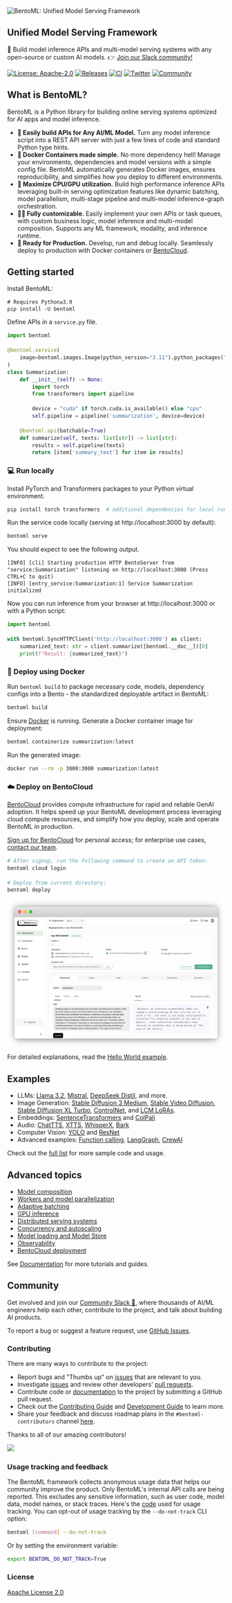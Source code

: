 <picture>
    <source media="(prefers-color-scheme: dark)" srcset="https://github.com/bentoml/BentoML/assets/489344/d3e6c95d-d224-49a5-9cff-0789f094e127">
    <source media="(prefers-color-scheme: light)" srcset="https://github.com/bentoml/BentoML/assets/489344/de4da660-6aeb-4e5a-bf76-b7177435444d">
    <img alt="BentoML: Unified Model Serving Framework" src="https://github.com/bentoml/BentoML/assets/489344/de4da660-6aeb-4e5a-bf76-b7177435444d" width="370" style="max-width: 100%;">
</picture>

## Unified Model Serving Framework

🍱 Build model inference APIs and multi-model serving systems with any open-source or custom AI models. 👉 [Join our Slack community!](https://l.bentoml.com/join-slack)

[![License: Apache-2.0](https://img.shields.io/badge/License-Apache%202-green.svg)](https://github.com/bentoml/BentoML?tab=Apache-2.0-1-ov-file)
[![Releases](https://img.shields.io/github/v/release/bentoml/bentoml.svg)](https://github.com/bentoml/bentoml/releases)
[![CI](https://github.com/bentoml/bentoml/actions/workflows/ci.yml/badge.svg?branch=main)](https://github.com/bentoml/BentoML/actions/workflows/ci.yml?query=branch%3Amain)
[![Twitter](https://badgen.net/badge/icon/@bentomlai/1DA1F2?icon=twitter&label=Follow)](https://twitter.com/bentomlai)
[![Community](https://badgen.net/badge/Join/Community/cyan?icon=slack)](https://l.bentoml.com/join-slack)

## What is BentoML?

BentoML is a Python library for building online serving systems optimized for AI apps and model inference.

- **🍱 Easily build APIs for Any AI/ML Model.** Turn any model inference script into a REST API server with just a few lines of code and standard Python type hints.
- **🐳 Docker Containers made simple.** No more dependency hell! Manage your environments, dependencies and model versions with a simple config file. BentoML automatically generates Docker images, ensures reproducibility, and simplifies how you deploy to different environments.
- **🧭 Maximize CPU/GPU utilization.** Build high performance inference APIs leveraging built-in serving optimization features like dynamic batching, model parallelism, multi-stage pipeline and multi-model inference-graph orchestration.
- **👩‍💻 Fully customizable.** Easily implement your own APIs or task queues, with custom business logic, model inference and multi-model composition. Supports any ML framework, modality, and inference runtime.
- **🚀 Ready for Production.** Develop, run and debug locally. Seamlessly deploy to production with Docker containers or [BentoCloud](https://www.bentoml.com/).

## Getting started

Install BentoML:

```
# Requires Python≥3.9
pip install -U bentoml
```

Define APIs in a `service.py` file.

```python
import bentoml

@bentoml.service(
    image=bentoml.images.Image(python_version="3.11").python_packages("torch", "transformers"),
)
class Summarization:
    def __init__(self) -> None:
        import torch
        from transformers import pipeline

        device = "cuda" if torch.cuda.is_available() else "cpu"
        self.pipeline = pipeline('summarization', device=device)

    @bentoml.api(batchable=True)
    def summarize(self, texts: list[str]) -> list[str]:
        results = self.pipeline(texts)
        return [item['summary_text'] for item in results]
```

### 💻 Run locally

Install PyTorch and Transformers packages to your Python virtual environment.

```bash
pip install torch transformers  # additional dependencies for local run
```

Run the service code locally (serving at http://localhost:3000 by default):

```bash
bentoml serve
```

You should expect to see the following output.

```
[INFO] [cli] Starting production HTTP BentoServer from "service:Summarization" listening on http://localhost:3000 (Press CTRL+C to quit)
[INFO] [entry_service:Summarization:1] Service Summarization initialized
```

Now you can run inference from your browser at http://localhost:3000 or with a Python script:

```python
import bentoml

with bentoml.SyncHTTPClient('http://localhost:3000') as client:
    summarized_text: str = client.summarize([bentoml.__doc__])[0]
    print(f"Result: {summarized_text}")
```

### 🐳 Deploy using Docker

Run `bentoml build` to package necessary code, models, dependency configs into a Bento - the standardized deployable artifact in BentoML:

```bash
bentoml build
```

Ensure [Docker](https://docs.docker.com/) is running. Generate a Docker container image for deployment:

```bash
bentoml containerize summarization:latest
```

Run the generated image:

```bash
docker run --rm -p 3000:3000 summarization:latest
```

### ☁️ Deploy on BentoCloud

[BentoCloud](www.bentoml.com) provides compute infrastructure for rapid and reliable GenAI adoption. It helps speed up your BentoML development process leveraging cloud compute resources, and simplify how you deploy, scale and operate BentoML in production.

[Sign up for BentoCloud](https://cloud.bentoml.com/signup) for personal access; for enterprise use cases, [contact our team](https://www.bentoml.com/contact).

```bash
# After signup, run the following command to create an API token:
bentoml cloud login

# Deploy from current directory:
bentoml deploy
```

![bentocloud-ui](./docs/source/_static/img/get-started/cloud-deployment/first-bento-on-bentocloud.png)

For detailed explanations, read the [Hello World example](https://docs.bentoml.com/en/latest/get-started/hello-world.html).

## Examples

- LLMs: [Llama 3.2](https://github.com/bentoml/BentoVLLM/tree/main/llama3.2-11b-vision-instruct), [Mistral](https://github.com/bentoml/BentoVLLM/tree/main/ministral-8b-instruct-2410), [DeepSeek Distil](https://github.com/bentoml/BentoVLLM/tree/main/deepseek-r1-distill-llama3.1-8b-tool-calling), and more.
- Image Generation: [Stable Diffusion 3 Medium](https://github.com/bentoml/BentoDiffusion/tree/main/sd3-medium), [Stable Video Diffusion](https://github.com/bentoml/BentoDiffusion/tree/main/svd), [Stable Diffusion XL Turbo](https://github.com/bentoml/BentoDiffusion/tree/main/sdxl-turbo), [ControlNet](https://github.com/bentoml/BentoDiffusion/tree/main/controlnet), and [LCM LoRAs](https://github.com/bentoml/BentoDiffusion/tree/main/lcm).
- Embeddings: [SentenceTransformers](https://github.com/bentoml/BentoSentenceTransformers) and [ColPali](https://github.com/bentoml/BentoColPali)
- Audio: [ChatTTS](https://github.com/bentoml/BentoChatTTS), [XTTS](https://github.com/bentoml/BentoXTTS), [WhisperX](https://github.com/bentoml/BentoWhisperX), [Bark](https://github.com/bentoml/BentoBark)
- Computer Vision: [YOLO](https://github.com/bentoml/BentoYolo) and [ResNet](https://github.com/bentoml/BentoResnet)
- Advanced examples: [Function calling](https://github.com/bentoml/BentoFunctionCalling), [LangGraph](https://github.com/bentoml/BentoLangGraph), [CrewAI](https://github.com/bentoml/BentoCrewAI)

Check out the [full list](https://docs.bentoml.com/en/latest/examples/overview.html) for more sample code and usage.

## Advanced topics

- [Model composition](https://docs.bentoml.com/en/latest/get-started/model-composition.html)
- [Workers and model parallelization](https://docs.bentoml.com/en/latest/build-with-bentoml/parallelize-requests.html)
- [Adaptive batching](https://docs.bentoml.com/en/latest/get-started/adaptive-batching.html)
- [GPU inference](https://docs.bentoml.com/en/latest/build-with-bentoml/gpu-inference.html)
- [Distributed serving systems](https://docs.bentoml.com/en/latest/build-with-bentoml/distributed-services.html)
- [Concurrency and autoscaling](https://docs.bentoml.com/en/latest/scale-with-bentocloud/scaling/autoscaling.html)
- [Model loading and Model Store](https://docs.bentoml.com/en/latest/build-with-bentoml/model-loading-and-management.html)
- [Observability](https://docs.bentoml.com/en/latest/build-with-bentoml/observability/index.html)
- [BentoCloud deployment](https://docs.bentoml.com/en/latest/get-started/cloud-deployment.html)

See [Documentation](https://docs.bentoml.com) for more tutorials and guides.

## Community

Get involved and join our [Community Slack 💬](https://l.bentoml.com/join-slack), where thousands of AI/ML engineers help each other, contribute to the project, and talk about building AI products.

To report a bug or suggest a feature request, use
[GitHub Issues](https://github.com/bentoml/BentoML/issues/new/choose).

### Contributing

There are many ways to contribute to the project:

- Report bugs and "Thumbs up" on [issues](https://github.com/bentoml/BentoML/issues) that are relevant to you.
- Investigate [issues](https://github.com/bentoml/BentoML/issues) and review other developers' [pull requests](https://github.com/bentoml/BentoML/pulls).
- Contribute code or [documentation](https://docs.bentoml.com/en/latest/index.html) to the project by submitting a GitHub pull request.
- Check out the [Contributing Guide](https://github.com/bentoml/BentoML/blob/main/CONTRIBUTING.md) and [Development Guide](https://github.com/bentoml/BentoML/blob/main/DEVELOPMENT.md) to learn more.
- Share your feedback and discuss roadmap plans in the `#bentoml-contributors` channel [here](https://l.bentoml.com/join-slack).

Thanks to all of our amazing contributors!

<a href="https://github.com/bentoml/BentoML/graphs/contributors">
  <img src="https://contrib.rocks/image?repo=bentoml/BentoML" />
</a>

### Usage tracking and feedback

The BentoML framework collects anonymous usage data that helps our community improve the product. Only BentoML's internal API calls are being reported. This excludes any sensitive information, such as user code, model data, model names, or stack traces. Here's the [code](https://github.com/bentoml/BentoML/blob/main/src/bentoml/_internal/utils/analytics/usage_stats.py) used for usage tracking. You can opt-out of usage tracking by the `--do-not-track` CLI option:

```bash
bentoml [command] --do-not-track
```

Or by setting the environment variable:

```bash
export BENTOML_DO_NOT_TRACK=True
```

### License

[Apache License 2.0](https://github.com/bentoml/BentoML/blob/main/LICENSE)

